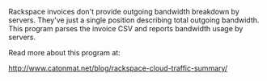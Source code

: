 Rackspace invoices don't provide outgoing bandwidth breakdown by servers. They've just a single position describing total outgoing bandwidth. This program parses the invoice CSV and reports bandwidth usage by servers.

Read more about this program at:

http://www.catonmat.net/blog/rackspace-cloud-traffic-summary/

